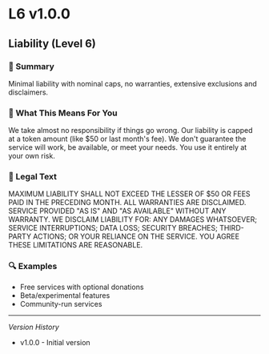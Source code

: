 # L6 v1.0.0

## Liability (Level 6)

### 📌 Summary
Minimal liability with nominal caps, no warranties, extensive exclusions and disclaimers.

### 👤 What This Means For You
We take almost no responsibility if things go wrong. Our liability is capped at a token amount (like $50 or last month's fee). We don't guarantee the service will work, be available, or meet your needs. You use it entirely at your own risk.

### 📜 Legal Text
MAXIMUM LIABILITY SHALL NOT EXCEED THE LESSER OF $50 OR FEES PAID IN THE PRECEDING MONTH. ALL WARRANTIES ARE DISCLAIMED. SERVICE PROVIDED "AS IS" AND "AS AVAILABLE" WITHOUT ANY WARRANTY. WE DISCLAIM LIABILITY FOR: ANY DAMAGES WHATSOEVER; SERVICE INTERRUPTIONS; DATA LOSS; SECURITY BREACHES; THIRD-PARTY ACTIONS; OR YOUR RELIANCE ON THE SERVICE. YOU AGREE THESE LIMITATIONS ARE REASONABLE.

### 🔍 Examples
- Free services with optional donations
- Beta/experimental features
- Community-run services

---
*Version History*
- v1.0.0 - Initial version